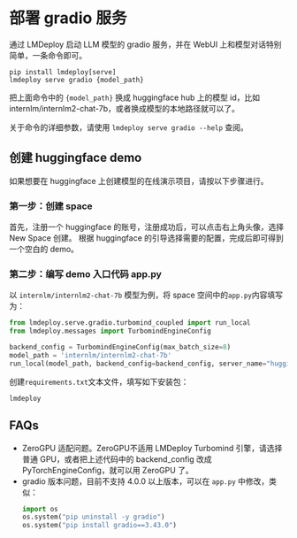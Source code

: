 # 部署 gradio 服务

通过 LMDeploy 启动 LLM 模型的 gradio 服务，并在 WebUI 上和模型对话特别简单，一条命令即可。

```shell
pip install lmdeploy[serve]
lmdeploy serve gradio {model_path}
```

把上面命令中的 `{model_path}` 换成 huggingface hub 上的模型 id，比如 internlm/internlm2-chat-7b，或者换成模型的本地路径就可以了。

关于命令的详细参数，请使用 `lmdeploy serve gradio --help` 查阅。

## 创建 huggingface demo

如果想要在 huggingface 上创建模型的在线演示项目，请按以下步骤进行。

### 第一步：创建 space

首先，注册一个 huggingface 的账号，注册成功后，可以点击右上角头像，选择 New Space 创建。
根据 huggingface 的引导选择需要的配置，完成后即可得到一个空白的 demo。

### 第二步：编写 demo 入口代码 app.py

以 `internlm/internlm2-chat-7b` 模型为例，将 space 空间中的`app.py`内容填写为：

```python
from lmdeploy.serve.gradio.turbomind_coupled import run_local
from lmdeploy.messages import TurbomindEngineConfig

backend_config = TurbomindEngineConfig(max_batch_size=8)
model_path = 'internlm/internlm2-chat-7b'
run_local(model_path, backend_config=backend_config, server_name="huggingface-space")
```

创建`requirements.txt`文本文件，填写如下安装包：

```
lmdeploy
```

## FAQs

- ZeroGPU 适配问题。ZeroGPU不适用 LMDeploy Turbomind 引擎，请选择普通 GPU，或者把上述代码中的 backend_config 改成 PyTorchEngineConfig，就可以用 ZeroGPU 了。
- gradio 版本问题，目前不支持 4.0.0 以上版本，可以在 `app.py` 中修改，类似：
  ```python
  import os
  os.system("pip uninstall -y gradio")
  os.system("pip install gradio==3.43.0")
  ```
